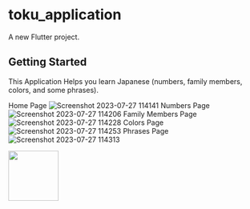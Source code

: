 # toku_application

A new Flutter project.

## Getting Started

This Application Helps you learn Japanese (numbers, family members, colors, and some phrases).

Home Page
![Screenshot 2023-07-27 114141](https://github.com/Ahmeddsanad/toku_application/assets/100171203/56b3b3f9-efc2-4aa4-953f-a3a38734a3e8)
Numbers Page
![Screenshot 2023-07-27 114206](https://github.com/Ahmeddsanad/toku_application/assets/100171203/857a2da3-5745-4d9a-b359-dd27d6f42fa5)
Family Members Page
![Screenshot 2023-07-27 114228](https://github.com/Ahmeddsanad/toku_application/assets/100171203/c4d423c0-3e52-4611-8da2-d42a576ad1c9)
Colors Page
![Screenshot 2023-07-27 114253](https://github.com/Ahmeddsanad/toku_application/assets/100171203/d2af6a54-1ea9-4cf4-af74-92e54f8caf4e)
Phrases Page
![Screenshot 2023-07-27 114313](https://github.com/Ahmeddsanad/toku_application/assets/100171203/40010ada-7072-4b1f-b11a-9b3a4425b6de)


<img align="left" width="100" height="100" src="[https://picsum.photos/100/100](https://github.com/Ahmeddsanad/toku_application/assets/100171203/40010ada-7072-4b1f-b11a-9b3a4425b6de)https://github.com/Ahmeddsanad/toku_application/assets/100171203/40010ada-7072-4b1f-b11a-9b3a4425b6de">
